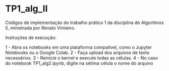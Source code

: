 # TP1_alg_II

Códigos de implementação do trabalho prático 1 da disciplina de Algoritmos II, ministrada por Renato Vimieiro.

Instruções de execução:

1 - Abra os notebooks em uma plataforma compatível, como o Jupyter Notebooks ou o Google Colab.
2 - Faça upload dos arquivos de texto necessários.
3 - Reinicie o kernel e execute todas as células.
4 - No caso do notebook TP1_alg2.ipynb, digite na sétima célula o nome do arquivo
